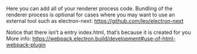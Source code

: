 Here you can add all of your renderer process code. Bundling of the renderer process is optional for cases where you may want to use an external tool such as electron-next: https://github.com/leo/electron-next


Notice that there isn’t a entry index.html, that’s because it is created for you 
More info: https://webpack.electron.build/development#use-of-html-webpack-plugin
